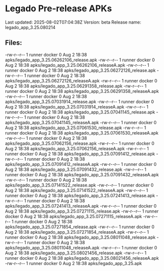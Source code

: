 # Legado Pre-release APKs
Last updated: 2025-08-02T07:04:38Z
Version: beta
Release name: legado_app_3.25.080214
## Files:
-rw-r--r-- 1 runner docker 0 Aug  2 18:38 apks/legado_app_3.25.06262106_release.apk
-rw-r--r-- 1 runner docker 0 Aug  2 18:38 apks/legado_app_3.25.06262106_releaseA.apk
-rw-r--r-- 1 runner docker 0 Aug  2 18:38 apks/legado_app_3.25.06272126_release.apk
-rw-r--r-- 1 runner docker 0 Aug  2 18:38 apks/legado_app_3.25.06272126_releaseA.apk
-rw-r--r-- 1 runner docker 0 Aug  2 18:38 apks/legado_app_3.25.06291358_release.apk
-rw-r--r-- 1 runner docker 0 Aug  2 18:38 apks/legado_app_3.25.06291358_releaseA.apk
-rw-r--r-- 1 runner docker 0 Aug  2 18:38 apks/legado_app_3.25.07031914_release.apk
-rw-r--r-- 1 runner docker 0 Aug  2 18:38 apks/legado_app_3.25.07031914_releaseA.apk
-rw-r--r-- 1 runner docker 0 Aug  2 18:38 apks/legado_app_3.25.07041145_release.apk
-rw-r--r-- 1 runner docker 0 Aug  2 18:38 apks/legado_app_3.25.07041145_releaseA.apk
-rw-r--r-- 1 runner docker 0 Aug  2 18:38 apks/legado_app_3.25.07061530_release.apk
-rw-r--r-- 1 runner docker 0 Aug  2 18:38 apks/legado_app_3.25.07061530_releaseA.apk
-rw-r--r-- 1 runner docker 0 Aug  2 18:38 apks/legado_app_3.25.07062156_release.apk
-rw-r--r-- 1 runner docker 0 Aug  2 18:38 apks/legado_app_3.25.07062156_releaseA.apk
-rw-r--r-- 1 runner docker 0 Aug  2 18:38 apks/legado_app_3.25.07091412_release.apk
-rw-r--r-- 1 runner docker 0 Aug  2 18:38 apks/legado_app_3.25.07091412_releaseA.apk
-rw-r--r-- 1 runner docker 0 Aug  2 18:38 apks/legado_app_3.25.07091432_release.apk
-rw-r--r-- 1 runner docker 0 Aug  2 18:38 apks/legado_app_3.25.07091432_releaseA.apk
-rw-r--r-- 1 runner docker 0 Aug  2 18:38 apks/legado_app_3.25.07141522_release.apk
-rw-r--r-- 1 runner docker 0 Aug  2 18:38 apks/legado_app_3.25.07141522_releaseA.apk
-rw-r--r-- 1 runner docker 0 Aug  2 18:38 apks/legado_app_3.25.07241413_release.apk
-rw-r--r-- 1 runner docker 0 Aug  2 18:38 apks/legado_app_3.25.07241413_releaseA.apk
-rw-r--r-- 1 runner docker 0 Aug  2 18:38 apks/legado_app_3.25.07271115_release.apk
-rw-r--r-- 1 runner docker 0 Aug  2 18:38 apks/legado_app_3.25.07271115_releaseA.apk
-rw-r--r-- 1 runner docker 0 Aug  2 18:38 apks/legado_app_3.25.07271854_release.apk
-rw-r--r-- 1 runner docker 0 Aug  2 18:38 apks/legado_app_3.25.07271854_releaseA.apk
-rw-r--r-- 1 runner docker 0 Aug  2 18:38 apks/legado_app_3.25.08011048_release.apk
-rw-r--r-- 1 runner docker 0 Aug  2 18:38 apks/legado_app_3.25.08011048_releaseA.apk
-rw-r--r-- 1 runner docker 0 Aug  2 18:38 apks/legado_app_3.25.08021456_release.apk
-rw-r--r-- 1 runner docker 0 Aug  2 18:38 apks/legado_app_3.25.08021456_releaseA.apk
-rw-r--r-- 1 runner docker 0 Aug  2 18:38 apks/legado_app_3.25.apk
